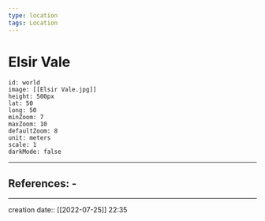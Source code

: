 ```yaml
---
type: location
tags: Location
---
```


# Elsir Vale 
```leaflet
id: world
image: [[Elsir Vale.jpg]]
height: 500px
lat: 50
long: 50
minZoom: 7
maxZoom: 10
defaultZoom: 8
unit: meters
scale: 1
darkMode: false
```
___ 
## References: - 
--- 
creation date:: [[2022-07-25]] 22:35